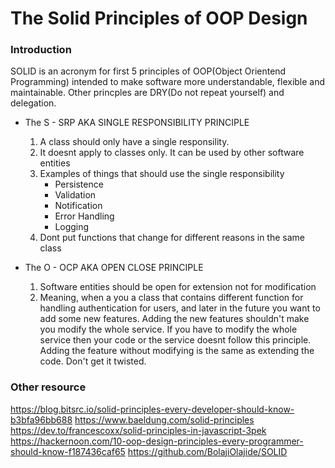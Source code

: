 
The Solid Principles of OOP Design
=============

### Introduction
   SOLID is an acronym for first 5 principles of OOP(Object Orientend Programming) intended to make software more understandable, flexible and maintainable. Other princples are DRY(Do not repeat yourself) and delegation.

 * The S - SRP AKA SINGLE RESPONSIBILITY PRINCIPLE
    1. A class should only have a single responsility.
    2. It doesnt apply to classes only. It can be used by other software entities
    3. Examples of things that should use the single responsibility
        * Persistence
        * Validation
        * Notification
        * Error Handling
        * Logging
    4. Dont put functions that change for different reasons in the same class


 * The O - OCP AKA OPEN CLOSE PRINCIPLE
    1. Software entities should be open for extension not for modification
    2. Meaning, when a you a class that contains different function for handling authentication for users, and later in the future you want to add some new features. Adding the new features shouldn't make you modify the whole service. If you have to modify the whole service then your code or the service doesnt follow this principle. Adding the feature without modifying is the same as extending the code. Don't get it twisted.
    



 ### Other resource
 https://blog.bitsrc.io/solid-principles-every-developer-should-know-b3bfa96bb688
 https://www.baeldung.com/solid-principles
 https://dev.to/francescoxx/solid-principles-in-javascript-3pek
 https://hackernoon.com/10-oop-design-principles-every-programmer-should-know-f187436caf65
 https://github.com/BolajiOlajide/SOLID